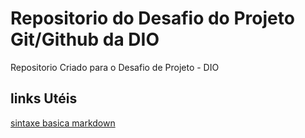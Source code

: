 # Repositorio do Desafio do Projeto Git/Github da DIO  
Repositorio Criado para o Desafio de Projeto - DIO


## links Utéis
[sintaxe basica markdown](https://markdown.net.br/sintaxe-basica/)
